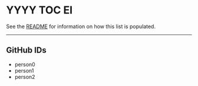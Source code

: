 # YYYY TOC El

See the [README](README.md) for information on how this list is populated.

---

## GitHub IDs

- person0
- person1
- person2
